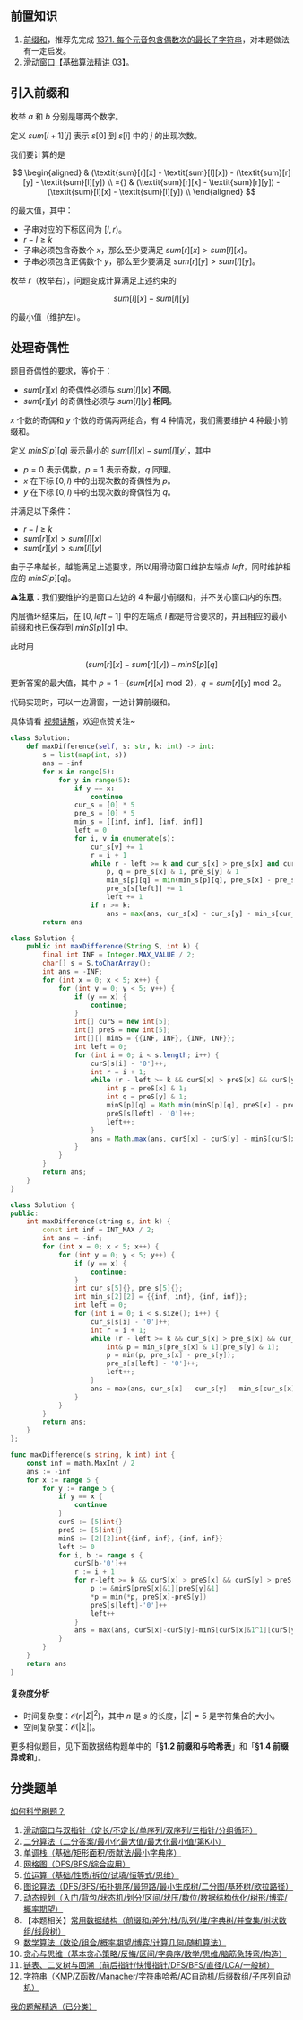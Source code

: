 ## 前置知识

1. [前缀和](https://leetcode.cn/problems/range-sum-query-immutable/solution/qian-zhui-he-ji-qi-kuo-zhan-fu-ti-dan-py-vaar/)，推荐先完成 [1371. 每个元音包含偶数次的最长子字符串](https://leetcode.cn/problems/find-the-longest-substring-containing-vowels-in-even-counts/)，对本题做法有一定启发。
2. [滑动窗口【基础算法精讲 03】](https://www.bilibili.com/video/BV1hd4y1r7Gq/)。

## 引入前缀和

枚举 $a$ 和 $b$ 分别是哪两个数字。

定义 $\textit{sum}[i+1][j]$ 表示 $s[0]$ 到 $s[i]$ 中的 $j$ 的出现次数。

我们要计算的是

$$
\begin{aligned}
    & (\textit{sum}[r][x] - \textit{sum}[l][x]) - (\textit{sum}[r][y] - \textit{sum}[l][y])      \\
={} & (\textit{sum}[r][x] - \textit{sum}[r][y]) - (\textit{sum}[l][x] - \textit{sum}[l][y])      \\
\end{aligned}
$$

的最大值，其中：

- 子串对应的下标区间为 $[l,r)$。
- $r-l\ge k$
- 子串必须包含奇数个 $x$，那么至少要满足 $\textit{sum}[r][x] > \textit{sum}[l][x]$。
- 子串必须包含正偶数个 $y$，那么至少要满足 $\textit{sum}[r][y] > \textit{sum}[l][y]$。

枚举 $r$（枚举右），问题变成计算满足上述约束的

$$
\textit{sum}[l][x] - \textit{sum}[l][y]
$$

的最小值（维护左）。

## 处理奇偶性

题目奇偶性的要求，等价于：

- $\textit{sum}[r][x]$ 的奇偶性必须与 $\textit{sum}[l][x]$ **不同**。
- $\textit{sum}[r][y]$ 的奇偶性必须与 $\textit{sum}[l][y]$ **相同**。

$x$ 个数的奇偶和 $y$ 个数的奇偶两两组合，有 $4$ 种情况，我们需要维护 $4$ 种最小前缀和。

定义 $\textit{minS}[p][q]$ 表示最小的 $\textit{sum}[l][x] - \textit{sum}[l][y]$，其中

- $p=0$ 表示偶数，$p=1$ 表示奇数，$q$ 同理。
- $x$ 在下标 $[0,l)$ 中的出现次数的奇偶性为 $p$。
- $y$ 在下标 $[0,l)$ 中的出现次数的奇偶性为 $q$。

并满足以下条件：  

- $r-l\ge k$
- $\textit{sum}[r][x] > \textit{sum}[l][x]$
- $\textit{sum}[r][y] > \textit{sum}[l][y]$

由于子串越长，越能满足上述要求，所以用滑动窗口维护左端点 $\textit{left}$，同时维护相应的 $\textit{minS}[p][q]$。

⚠**注意**：我们要维护的是窗口左边的 $4$ 种最小前缀和，并不关心窗口内的东西。

内层循环结束后，在 $[0,\textit{left}-1]$ 中的左端点 $l$ 都是符合要求的，并且相应的最小前缀和也已保存到 $\textit{minS}[p][q]$ 中。

此时用

$$
(\textit{sum}[r][x] - \textit{sum}[r][y]) - \textit{minS}[p][q]
$$

更新答案的最大值，其中 $p=1-(\textit{sum}[r][x]\bmod 2)$，$q = \textit{sum}[r][y]\bmod 2$。

代码实现时，可以一边滑窗，一边计算前缀和。

具体请看 [视频讲解](https://www.bilibili.com/video/BV1D5F6eRECp/?t=49m08s)，欢迎点赞关注~

```py [sol-Python3]
class Solution:
    def maxDifference(self, s: str, k: int) -> int:
        s = list(map(int, s))
        ans = -inf
        for x in range(5):
            for y in range(5):
                if y == x:
                    continue
                cur_s = [0] * 5
                pre_s = [0] * 5
                min_s = [[inf, inf], [inf, inf]]
                left = 0
                for i, v in enumerate(s):
                    cur_s[v] += 1
                    r = i + 1
                    while r - left >= k and cur_s[x] > pre_s[x] and cur_s[y] > pre_s[y]:
                        p, q = pre_s[x] & 1, pre_s[y] & 1
                        min_s[p][q] = min(min_s[p][q], pre_s[x] - pre_s[y])
                        pre_s[s[left]] += 1
                        left += 1
                    if r >= k:
                        ans = max(ans, cur_s[x] - cur_s[y] - min_s[cur_s[x] & 1 ^ 1][cur_s[y] & 1])
        return ans
```

```java [sol-Java]
class Solution {
    public int maxDifference(String S, int k) {
        final int INF = Integer.MAX_VALUE / 2;
        char[] s = S.toCharArray();
        int ans = -INF;
        for (int x = 0; x < 5; x++) {
            for (int y = 0; y < 5; y++) {
                if (y == x) {
                    continue;
                }
                int[] curS = new int[5];
                int[] preS = new int[5];
                int[][] minS = {{INF, INF}, {INF, INF}};
                int left = 0;
                for (int i = 0; i < s.length; i++) {
                    curS[s[i] - '0']++;
                    int r = i + 1;
                    while (r - left >= k && curS[x] > preS[x] && curS[y] > preS[y]) {
                        int p = preS[x] & 1;
                        int q = preS[y] & 1;
                        minS[p][q] = Math.min(minS[p][q], preS[x] - preS[y]);
                        preS[s[left] - '0']++;
                        left++;
                    }
                    ans = Math.max(ans, curS[x] - curS[y] - minS[curS[x] & 1 ^ 1][curS[y] & 1]);
                }
            }
        }
        return ans;
    }
}
```

```cpp [sol-C++]
class Solution {
public:
    int maxDifference(string s, int k) {
        const int inf = INT_MAX / 2;
        int ans = -inf;
        for (int x = 0; x < 5; x++) {
            for (int y = 0; y < 5; y++) {
                if (y == x) {
                    continue;
                }
                int cur_s[5]{}, pre_s[5]{};
                int min_s[2][2] = {{inf, inf}, {inf, inf}};
                int left = 0;
                for (int i = 0; i < s.size(); i++) {
                    cur_s[s[i] - '0']++;
                    int r = i + 1;
                    while (r - left >= k && cur_s[x] > pre_s[x] && cur_s[y] > pre_s[y]) {
                        int& p = min_s[pre_s[x] & 1][pre_s[y] & 1];
                        p = min(p, pre_s[x] - pre_s[y]);
                        pre_s[s[left] - '0']++;
                        left++;
                    }
                    ans = max(ans, cur_s[x] - cur_s[y] - min_s[cur_s[x] & 1 ^ 1][cur_s[y] & 1]);
                }
            }
        }
        return ans;
    }
};
```

```go [sol-Go]
func maxDifference(s string, k int) int {
	const inf = math.MaxInt / 2
	ans := -inf
	for x := range 5 {
		for y := range 5 {
			if y == x {
				continue
			}
			curS := [5]int{}
			preS := [5]int{}
			minS := [2][2]int{{inf, inf}, {inf, inf}}
			left := 0
			for i, b := range s {
				curS[b-'0']++
				r := i + 1
				for r-left >= k && curS[x] > preS[x] && curS[y] > preS[y] {
					p := &minS[preS[x]&1][preS[y]&1]
					*p = min(*p, preS[x]-preS[y])
					preS[s[left]-'0']++
					left++
				}
                ans = max(ans, curS[x]-curS[y]-minS[curS[x]&1^1][curS[y]&1])
			}
		}
	}
	return ans
}
```

#### 复杂度分析

- 时间复杂度：$\mathcal{O}(n|\Sigma|^2)$，其中 $n$ 是 $s$ 的长度，$|\Sigma|=5$ 是字符集合的大小。
- 空间复杂度：$\mathcal{O}(|\Sigma|)$。

更多相似题目，见下面数据结构题单中的「**§1.2 前缀和与哈希表**」和「**§1.4 前缀异或和**」。

## 分类题单

[如何科学刷题？](https://leetcode.cn/circle/discuss/RvFUtj/)

1. [滑动窗口与双指针（定长/不定长/单序列/双序列/三指针/分组循环）](https://leetcode.cn/circle/discuss/0viNMK/)
2. [二分算法（二分答案/最小化最大值/最大化最小值/第K小）](https://leetcode.cn/circle/discuss/SqopEo/)
3. [单调栈（基础/矩形面积/贡献法/最小字典序）](https://leetcode.cn/circle/discuss/9oZFK9/)
4. [网格图（DFS/BFS/综合应用）](https://leetcode.cn/circle/discuss/YiXPXW/)
5. [位运算（基础/性质/拆位/试填/恒等式/思维）](https://leetcode.cn/circle/discuss/dHn9Vk/)
6. [图论算法（DFS/BFS/拓扑排序/最短路/最小生成树/二分图/基环树/欧拉路径）](https://leetcode.cn/circle/discuss/01LUak/)
7. [动态规划（入门/背包/状态机/划分/区间/状压/数位/数据结构优化/树形/博弈/概率期望）](https://leetcode.cn/circle/discuss/tXLS3i/)
8. 【本题相关】[常用数据结构（前缀和/差分/栈/队列/堆/字典树/并查集/树状数组/线段树）](https://leetcode.cn/circle/discuss/mOr1u6/)
9. [数学算法（数论/组合/概率期望/博弈/计算几何/随机算法）](https://leetcode.cn/circle/discuss/IYT3ss/)
10. [贪心与思维（基本贪心策略/反悔/区间/字典序/数学/思维/脑筋急转弯/构造）](https://leetcode.cn/circle/discuss/g6KTKL/)
11. [链表、二叉树与回溯（前后指针/快慢指针/DFS/BFS/直径/LCA/一般树）](https://leetcode.cn/circle/discuss/K0n2gO/)
12. [字符串（KMP/Z函数/Manacher/字符串哈希/AC自动机/后缀数组/子序列自动机）](https://leetcode.cn/circle/discuss/SJFwQI/)

[我的题解精选（已分类）](https://github.com/EndlessCheng/codeforces-go/blob/master/leetcode/SOLUTIONS.md)
